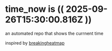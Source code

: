 # time_now is (( 2025-09-26T15:30:00.816Z ))

an automated repo that shows the currnent time

inspired by [breakingheatmap](https://github.com/breakingheatmap/breakingheatmap)